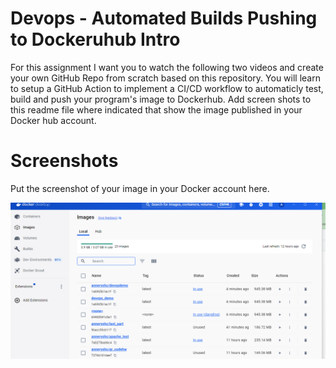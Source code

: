 # Devops - Automated Builds Pushing to Dockeruhub Intro
For this assignment I want you to watch the following two videos and create your own GitHub Repo from scratch based on this repository. You will learn to setup a GitHub Action to implement a CI/CD workflow to automaticly test, build and push your program's image to Dockerhub. Add screen shots to this readme file where indicated that show the image published in your Docker hub account.

# Screenshots
Put the screenshot of your image in your Docker account here.

![Docker](imagesdocker.png)


